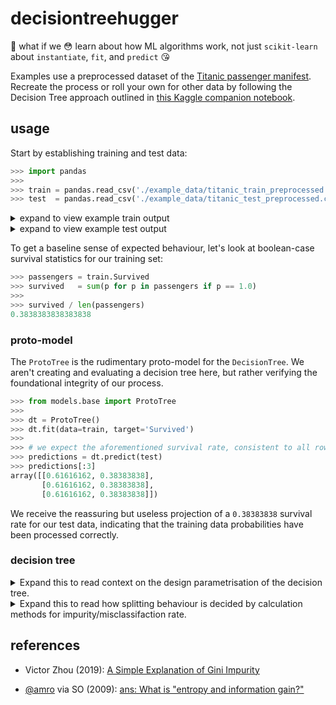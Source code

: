 # decisiontreehugger

:see_no_evil: what if we :flushed: learn about how ML algorithms work, not just `scikit-learn` about `instantiate`, `fit`, and `predict` :kissing_heart:

Examples use a preprocessed dataset of the [Titanic passenger manifest](./example_data/). Recreate the process or roll your own for other data by following the Decision Tree approach outlined in [this Kaggle companion notebook](https://www.kaggle.com/startupsci/titanic-data-science-solutions).

## usage

Start by establishing training and test data:

```python
>>> import pandas
>>>
>>> train = pandas.read_csv('./example_data/titanic_train_preprocessed.csv')
>>> test  = pandas.read_csv('./example_data/titanic_test_preprocessed.csv')
```

<details><summary>expand to view example train output</summary>

<p>

```python
>>> train
           Age     Fare  Embarked_C  Embarked_Q  Embarked_S  Cabin_A  Cabin_B  ...  Master  Miss  Mr  Mrs  Officer  Royalty  Survived
0    22.000000   7.2500           0           0           1        0        0  ...       0     0   1    0        0        0       0.0
1    38.000000  71.2833           1           0           0        0        0  ...       0     0   0    1        0        0       1.0
2    26.000000   7.9250           0           0           1        0        0  ...       0     1   0    0        0        0       1.0
3    35.000000  53.1000           0           0           1        0        0  ...       0     0   0    1        0        0       1.0
4    35.000000   8.0500           0           0           1        0        0  ...       0     0   1    0        0        0       0.0
..         ...      ...         ...         ...         ...      ...      ...  ...     ...   ...  ..  ...      ...      ...       ...
886  27.000000  13.0000           0           0           1        0        0  ...       0     0   0    0        1        0       0.0
887  19.000000  30.0000           0           0           1        0        1  ...       0     1   0    0        0        0       1.0
888  29.881138  23.4500           0           0           1        0        0  ...       0     1   0    0        0        0       0.0
889  26.000000  30.0000           1           0           0        0        0  ...       0     0   1    0        0        0       1.0
890  32.000000   7.7500           0           1           0        0        0  ...       0     0   1    0        0        0       0.0

[891 rows x 29 columns]
```

</p>
</details>

<details><summary>expand to view example test output</summary>

<p>

```python
>>> test
           Age      Fare  Embarked_C  Embarked_Q  Embarked_S  Cabin_A  Cabin_B  ...  Pclass_3  Master  Miss  Mr  Mrs  Officer  Royalty
0    34.500000    7.8292           0           1           0        0        0  ...         1       0     0   1    0        0        0
1    47.000000    7.0000           0           0           1        0        0  ...         1       0     0   0    1        0        0
2    62.000000    9.6875           0           1           0        0        0  ...         0       0     0   1    0        0        0
3    27.000000    8.6625           0           0           1        0        0  ...         1       0     0   1    0        0        0
4    22.000000   12.2875           0           0           1        0        0  ...         1       0     0   0    1        0        0
..         ...       ...         ...         ...         ...      ...      ...  ...       ...     ...   ...  ..  ...      ...      ...
413  29.881138    8.0500           0           0           1        0        0  ...         1       0     0   1    0        0        0
414  39.000000  108.9000           1           0           0        0        0  ...         0       0     0   0    0        0        1
415  38.500000    7.2500           0           0           1        0        0  ...         1       0     0   1    0        0        0
416  29.881138    8.0500           0           0           1        0        0  ...         1       0     0   1    0        0        0
417  29.881138   22.3583           1           0           0        0        0  ...         1       1     0   0    0        0        0

[418 rows x 28 columns]

```

</p>
</details>

To get a baseline sense of expected behaviour, let's look at boolean-case survival statistics for our training set:

```python
>>> passengers = train.Survived
>>> survived   = sum(p for p in passengers if p == 1.0)
>>>
>>> survived / len(passengers)
0.3838383838383838
```
### proto-model

The `ProtoTree` is the rudimentary proto-model for the `DecisionTree`. We aren't creating and evaluating a decision tree here, but rather verifying the foundational integrity of our process.

```python
>>> from models.base import ProtoTree
>>>
>>> dt = ProtoTree()
>>> dt.fit(data=train, target='Survived')
>>>
>>> # we expect the aforementioned survival rate, consistent to all rows:
>>> predictions = dt.predict(test)
>>> predictions[:3]
array([[0.61616162, 0.38383838],
       [0.61616162, 0.38383838],
       [0.61616162, 0.38383838]])
```

We receive the reassuring but useless projection of a `0.38383838` survival rate for our test data, indicating that the training data probabilities have been processed correctly.


### decision tree

<details><summary>Expand this to read context on the design parametrisation of the decision tree.</summary>

<p>

**properties:**

* contains a root node

* each node may have a left and right branch

* bottom-layer nodes do not have branches

**considerations:**

* prioritise the most 'efficient' conditions at the top of the tree

* branches can be recursively implemented decision trees rather than separately articulated

* how do we create the tree to have optimal splits?

    + *ideal split*: an *ideal* split in binary classification produces homogenous branches

    + *impurity*: homogeneity is unrealistic - how can we decrease impurity in child node w.r.t. parent node?

        - Gini impurity

        - cross-entropy / information gain (logarithmic calculation)

</p>
</details>

<details><summary>Expand this to read how splitting behaviour is decided by calculation methods for impurity/misclassifaction rate.</summary>
<p>


**Gini impurity:**

Randomly pick a "row" / data point; it has `k` value cases, each with a number of occurrences in the dataset. Based on the proportional distribution of a case and the `k` cases it could be randomly classified as, Gini impurity is the probability sum of all *incorrect* classification events.

For example, assume we have received the following dataset of `Yes`, `No`, and `Maybe` votes for some proposition. Since we're working with a binary classification problem, we'll use an example attribute/feature with `k=2` cases.

|           |   case   | count   | proportion |
|-----------|:--------:|:-------:|:----------:|
|           |  Yes     |   6     |     60%    |
|           |   No     |   4     |     40%    |
| **total** |  *(k=2)* |   *10*  |    *100%*  |

Here, `proportion` also represents `probability`; i.e. we have a 10% chance of randomly selecting a `Maybe` case.

Given the case distribution in our training data, we would e.g. randomly select `Yes` 60% of the time, and we would also randomly classify it as `Yes` 60% of the time. Therefore, the event probability of classifying `Yes` as `Yes` is `0.6 * 0.6 = 0.36`. The full series of classification event probabilities would be as follows:

| randomly selected | selection probability | randomly classified as | classification event probability | correctness |
|:-----------------:|-----------------------|:----------------------:|----------------------------------|:-----------:|
|        Yes        | 0.6                   |           Yes          | `0.6 * 0.6 =` 0.36               |      ✅      |
|        Yes        | 0.6                   |           No           | `0.6 * 0.4 =` 0.24               |      ❌      |
|         No        | 0.4                   |           Yes          | `0.4 * 0.6 =` 0.24               |      ❌      |
|         No        | 0.4                   |           No           | `0.4 * 0.4 =` 0.16               |      ✅      |

The *Gini impurity* would be the sum of all incorrect classification event probabilities:

`0.24 + 0.24` = **0.48**

Canonically, it is expressed by the following equation:

<img src="https://i.imgur.com/VzImiiu.png" />

> where `k` is the number of cases in the target attribute, and `p` is the probability of a given case existing at that node

So, let's test whether our event table and the Gini impurity equation yield the same result:

```
G = p(1)*(1 - p(1)) + p(2)*(1 - p(2))
  = (0.6)*(1 - 0.6) + (0.4)*(1 - 0.4)  = 0.48
```


**information gain:**

<img src="https://i.imgur.com/cpHogrY.png" />

> where `k` is the number of cases in the target attribute, `r` is the row count in the node, and `R` is the row count for the entire dataset

</details>

## references

* Victor Zhou (2019): [A Simple Explanation of Gini Impurity](https://victorzhou.com/blog/gini-impurity/)

* [@amro](https://stackoverflow.com/users/97160/amro) via SO (2009): [ans: What is "entropy and information gain?"](https://stackoverflow.com/a/1859910)